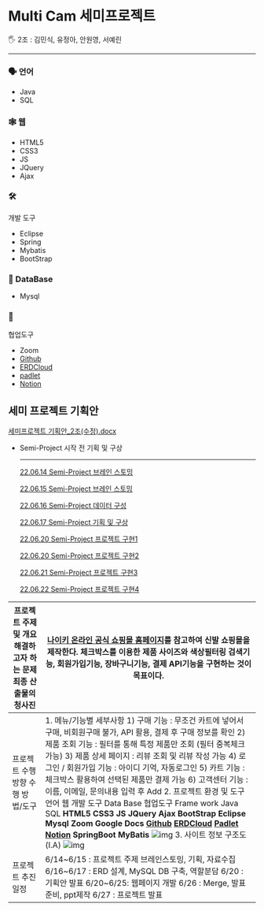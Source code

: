 # Multi Cam 세미프로젝트

<aside>
🖐️ 2조 : 김민식, 유정아, 안원영, 서예린

</aside>

---

### 🗣️ 언어

- Java
- SQL

### 🕸️ 웹

- HTML5
- CSS3
- JS
- JQuery
- Ajax

### 🛠️ 
개발 도구

- Eclipse
- Spring
- Mybatis
- BootStrap

### 💽 DataBase

- Mysql

### 🔱 
협업도구

- Zoom
- [Github](https://github.com/minsiks/Team2-Semi_Project)
- [ERDCloud](https://www.erdcloud.com/d/tBFT5AzhSeSA2sXz7)
- [padlet](https://padlet.com/tidnjrk010/Bookmarks?utm_campaign=added_post&utm_medium=desktop&utm_source=notifications)
- [Notion](Multi%20Cam%20%E1%84%89%E1%85%A6%E1%84%86%E1%85%B5%E1%84%91%E1%85%B3%E1%84%85%E1%85%A9%E1%84%8C%E1%85%A6%E1%86%A8%E1%84%90%E1%85%B3%20fbd4e75f041a459aa02c6051ca5e67fb.md)

## 세미 프로젝트 기획안

[세미프로젝트 기획안_2조(수정).docx](Multi%20Cam%20%E1%84%89%E1%85%A6%E1%84%86%E1%85%B5%E1%84%91%E1%85%B3%E1%84%85%E1%85%A9%E1%84%8C%E1%85%A6%E1%86%A8%E1%84%90%E1%85%B3%20fbd4e75f041a459aa02c6051ca5e67fb/%EC%84%B8%EB%AF%B8%ED%94%84%EB%A1%9C%EC%A0%9D%ED%8A%B8_%EA%B8%B0%ED%9A%8D%EC%95%88_2%EC%A1%B0(%EC%88%98%EC%A0%95).docx)

- Semi-Project 시작 전 기획 및 구상
  
    ---
    
    [22.06.14 Semi-Project 브레인 스토밍](Multi%20Cam%20%E1%84%89%E1%85%A6%E1%84%86%E1%85%B5%E1%84%91%E1%85%B3%E1%84%85%E1%85%A9%E1%84%8C%E1%85%A6%E1%86%A8%E1%84%90%E1%85%B3%20fbd4e75f041a459aa02c6051ca5e67fb/22%2006%2014%20Semi-Project%20%E1%84%87%E1%85%B3%E1%84%85%E1%85%A6%E1%84%8B%E1%85%B5%E1%86%AB%20%E1%84%89%E1%85%B3%E1%84%90%E1%85%A9%E1%84%86%E1%85%B5%E1%86%BC%20fd8904be2444471796acd890d3a638d5.md)
    
    [22.06.15 Semi-Project 브레인 스토밍](Multi%20Cam%20%E1%84%89%E1%85%A6%E1%84%86%E1%85%B5%E1%84%91%E1%85%B3%E1%84%85%E1%85%A9%E1%84%8C%E1%85%A6%E1%86%A8%E1%84%90%E1%85%B3%20fbd4e75f041a459aa02c6051ca5e67fb/22%2006%2015%20Semi-Project%20%E1%84%87%E1%85%B3%E1%84%85%E1%85%A6%E1%84%8B%E1%85%B5%E1%86%AB%20%E1%84%89%E1%85%B3%E1%84%90%E1%85%A9%E1%84%86%E1%85%B5%E1%86%BC%200d2c23e573bb42a480c06ab8f3543dc7.md)
    
    [22.06.16 Semi-Project 데이터 구성](Multi%20Cam%20%E1%84%89%E1%85%A6%E1%84%86%E1%85%B5%E1%84%91%E1%85%B3%E1%84%85%E1%85%A9%E1%84%8C%E1%85%A6%E1%86%A8%E1%84%90%E1%85%B3%20fbd4e75f041a459aa02c6051ca5e67fb/22%2006%2016%20Semi-Project%20%E1%84%83%E1%85%A6%E1%84%8B%E1%85%B5%E1%84%90%E1%85%A5%20%E1%84%80%E1%85%AE%E1%84%89%E1%85%A5%E1%86%BC%203a532e6accb04209b57c7aa92cb5089c.md)
    
    [22.06.17 Semi-Project 기획 및 구상](Multi%20Cam%20%E1%84%89%E1%85%A6%E1%84%86%E1%85%B5%E1%84%91%E1%85%B3%E1%84%85%E1%85%A9%E1%84%8C%E1%85%A6%E1%86%A8%E1%84%90%E1%85%B3%20fbd4e75f041a459aa02c6051ca5e67fb/22%2006%2017%20Semi-Project%20%E1%84%80%E1%85%B5%E1%84%92%E1%85%AC%E1%86%A8%20%E1%84%86%E1%85%B5%E1%86%BE%20%E1%84%80%E1%85%AE%E1%84%89%E1%85%A1%E1%86%BC%20caede2b997b34984ac22af1d0446451c.md)
    
    [22.06.20 Semi-Project 프로젝트 구현1](Multi%20Cam%20%E1%84%89%E1%85%A6%E1%84%86%E1%85%B5%E1%84%91%E1%85%B3%E1%84%85%E1%85%A9%E1%84%8C%E1%85%A6%E1%86%A8%E1%84%90%E1%85%B3%20fbd4e75f041a459aa02c6051ca5e67fb/22%2006%2020%20Semi-Project%20%E1%84%91%E1%85%B3%E1%84%85%E1%85%A9%E1%84%8C%E1%85%A6%E1%86%A8%E1%84%90%E1%85%B3%20%E1%84%80%E1%85%AE%E1%84%92%E1%85%A7%E1%86%AB1%202faebb67ee0e41fea977969687aecfb7.md)
    
    [22.06.20 Semi-Project 프로젝트 구현2](Multi%20Cam%20%E1%84%89%E1%85%A6%E1%84%86%E1%85%B5%E1%84%91%E1%85%B3%E1%84%85%E1%85%A9%E1%84%8C%E1%85%A6%E1%86%A8%E1%84%90%E1%85%B3%20fbd4e75f041a459aa02c6051ca5e67fb/22%2006%2020%20Semi-Project%20%E1%84%91%E1%85%B3%E1%84%85%E1%85%A9%E1%84%8C%E1%85%A6%E1%86%A8%E1%84%90%E1%85%B3%20%E1%84%80%E1%85%AE%E1%84%92%E1%85%A7%E1%86%AB2%20238fc924fb4e4ef884b5962ed655a6ac.md)
    
    [22.06.21 Semi-Project 프로젝트 구현3](Multi%20Cam%20%E1%84%89%E1%85%A6%E1%84%86%E1%85%B5%E1%84%91%E1%85%B3%E1%84%85%E1%85%A9%E1%84%8C%E1%85%A6%E1%86%A8%E1%84%90%E1%85%B3%20fbd4e75f041a459aa02c6051ca5e67fb/22%2006%2021%20Semi-Project%20%E1%84%91%E1%85%B3%E1%84%85%E1%85%A9%E1%84%8C%E1%85%A6%E1%86%A8%E1%84%90%E1%85%B3%20%E1%84%80%E1%85%AE%E1%84%92%E1%85%A7%E1%86%AB3%208d7635f3da3241689db60bcadea7c173.md)
    
    [22.06.22 Semi-Project 프로젝트 구현4](Multi%20Cam%20%E1%84%89%E1%85%A6%E1%84%86%E1%85%B5%E1%84%91%E1%85%B3%E1%84%85%E1%85%A9%E1%84%8C%E1%85%A6%E1%86%A8%E1%84%90%E1%85%B3%20fbd4e75f041a459aa02c6051ca5e67fb/22%2006%2022%20Semi-Project%20%E1%84%91%E1%85%B3%E1%84%85%E1%85%A9%E1%84%8C%E1%85%A6%E1%86%A8%E1%84%90%E1%85%B3%20%E1%84%80%E1%85%AE%E1%84%92%E1%85%A7%E1%86%AB4%20b59c5d1cbe1b48a59ebce4da70ede1a6.md)

| 프로젝트 주제 및 개요  해결하고자 하는 문제   최종 산출물의 청사진 | [나이키 온라인 공식 쇼핑몰 홈페이지](https://www.nike.com/kr/ko_kr/w/men/fw?utm_source=Google&utm_medium=PS&utm_campaign=365DIGITAL_Google_SA_Keyword_Extend_PC&cp=53055959389_search_&gclid=Cj0KCQjwwJuVBhCAARIsAOPwGASu1zlJTEmTBCrb0N4tZXo148-2hjVf16nR0uFm1gM0p62eoXTYAuAaAn5JEALw_wcB)를  참고하여 신발 쇼핑몰을 제작한다. 체크박스를 이용한 제품 사이즈와 색상필터링 검색기능, 회원가입기능, 장바구니기능, 결제 API기능을 구현하는 것이 목표이다. |
| ------------------------------------------------------------ | ------------------------------------------------------------ |
| 프로젝트 수행 방향  수행 방법/도구                           | 1. 메뉴/기능별 세부사항   1) 구매 기능 : 무조건 카트에 넣어서 구매, 비회원구매 불가, API 활용,  결제 후 구매 정보를 확인  2) 제품 조회 기능 : 필터를 통해 특정 제품만  조회 (필터 중복체크 가능)  3) 제품 상세 페이지 : 리뷰 조회 및 리뷰  작성 가능  4) 로그인 / 회원가입 기능 : 아이디 기억, 자동로그인  5) 카트 기능 : 체크박스 활용하여 선택된  제품만 결제 가능  6) 고객센터 기능 : 이름, 이메일, 문의내용 입력 후  Add         2. 프로젝트 환경  및 도구             언어            웹            개발     도구            Data    Base            협업도구            Frame    work                  Java    SQL            **HTML5**     **CSS3**     **JS**     **JQuery**     **Ajax**    **BootStrap**            **Eclipse**                      **Mysql**            **Zoom**     **Google    Docs**    **[Github](https://github.com/minsiks/Team2-Semi_Project) [ERDCloud](https://www.erdcloud.com/d/tBFT5AzhSeSA2sXz7) [Padlet](https://padlet.com/tidnjrk010/Bookmarks) [Notion](https://hi-syl.notion.site/d9931d43fcd740328b8c45b34269994d)**            **SpringBoot**    **MyBatis**                          ![img](file:///C:\Users\user\AppData\Local\Temp\msohtmlclip1\01\clip_image002.png)        3. 사이트  정보 구조도(I.A)  ![img](file:///C:\Users\user\AppData\Local\Temp\msohtmlclip1\01\clip_image004.png) |
| 프로젝트 추진 일정                                           | 6/14~6/15  : 프로젝트 주제 브레인스토밍, 기획, 자료수집    6/16~6/17  : ERD 설계, MySQL DB 구축, 역할분담  6/20  : 기획안 발표  6/20~6/25:  웹페이지 개발  6/26  : Merge, 발표준비, ppt제작  6/27  : 프로젝트 발표 |